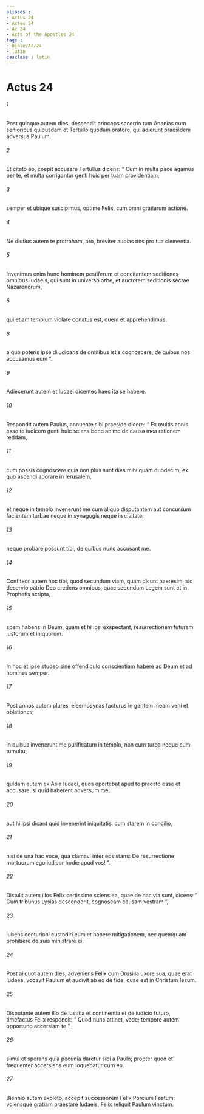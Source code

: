 ```yaml
---
aliases : 
- Actus 24
- Actes 24
- Ac 24
- Acts of the Apostles 24
tags : 
- Bible/Ac/24
- latin
cssclass : latin
---
```


# Actus 24

###### 1
Post quinque autem dies, descendit princeps sacerdo tum Ananias cum senioribus quibusdam et Tertullo quodam oratore, qui adierunt praesidem adversus Paulum. 
###### 2
Et citato eo, coepit accusare Tertullus dicens: “ Cum in multa pace agamus per te, et multa corrigantur genti huic per tuam providentiam, 
###### 3
semper et ubique suscipimus, optime Felix, cum omni gratiarum actione. 
###### 4
Ne diutius autem te protraham, oro, breviter audias nos pro tua clementia. 
###### 5
Invenimus enim hunc hominem pestiferum et concitantem seditiones omnibus Iudaeis, qui sunt in universo orbe, et auctorem seditionis sectae Nazarenorum, 
###### 6
qui etiam templum violare conatus est, quem et apprehendimus, 
###### 8
a quo poteris ipse diiudicans de omnibus istis cognoscere, de quibus nos accusamus eum ”. 
###### 9
Adiecerunt autem et Iudaei dicentes haec ita se habere.
###### 10
Respondit autem Paulus, annuente sibi praeside dicere: “ Ex multis annis esse te iudicem genti huic sciens bono animo de causa mea rationem reddam, 
###### 11
cum possis cognoscere quia non plus sunt dies mihi quam duodecim, ex quo ascendi adorare in Ierusalem, 
###### 12
et neque in templo invenerunt me cum aliquo disputantem aut concursum facientem turbae neque in synagogis neque in civitate, 
###### 13
neque probare possunt tibi, de quibus nunc accusant me. 
###### 14
Confiteor autem hoc tibi, quod secundum viam, quam dicunt haeresim, sic deservio patrio Deo credens omnibus, quae secundum Legem sunt et in Prophetis scripta, 
###### 15
spem habens in Deum, quam et hi ipsi exspectant, resurrectionem futuram iustorum et iniquorum. 
###### 16
In hoc et ipse studeo sine offendiculo conscientiam habere ad Deum et ad homines semper. 
###### 17
Post annos autem plures, eleemosynas facturus in gentem meam veni et oblationes; 
###### 18
in quibus invenerunt me purificatum in templo, non cum turba neque cum tumultu; 
###### 19
quidam autem ex Asia Iudaei, quos oportebat apud te praesto esse et accusare, si quid haberent adversum me; 
###### 20
aut hi ipsi dicant quid invenerint iniquitatis, cum starem in concilio, 
###### 21
nisi de una hac voce, qua clamavi inter eos stans: De resurrectione mortuorum ego iudicor hodie apud vos! ”.
###### 22
Distulit autem illos Felix certissime sciens ea, quae de hac via sunt, dicens: “ Cum tribunus Lysias descenderit, cognoscam causam vestram ”, 
###### 23
iubens centurioni custodiri eum et habere mitigationem, nec quemquam prohibere de suis ministrare ei.
###### 24
Post aliquot autem dies, adveniens Felix cum Drusilla uxore sua, quae erat Iudaea, vocavit Paulum et audivit ab eo de fide, quae est in Christum Iesum. 
###### 25
Disputante autem illo de iustitia et continentia et de iudicio futuro, timefactus Felix respondit: “ Quod nunc attinet, vade; tempore autem opportuno accersiam te ”, 
###### 26
simul et sperans quia pecunia daretur sibi a Paulo; propter quod et frequenter accersiens eum loquebatur cum eo.
###### 27
Biennio autem expleto, accepit successorem Felix Porcium Festum; volensque gratiam praestare Iudaeis, Felix reliquit Paulum vinctum.
